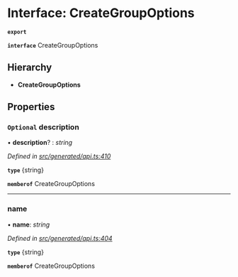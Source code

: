 # Interface: CreateGroupOptions

**`export`** 

**`interface`** CreateGroupOptions

## Hierarchy

* **CreateGroupOptions**

## Properties

### `Optional` description

• **description**? : *string*

*Defined in [src/generated/api.ts:410](https://github.com/mailslurp/mailslurp-client-ts-js/blob/45dbdd8/src/generated/api.ts#L410)*

**`type`** {string}

**`memberof`** CreateGroupOptions

___

###  name

• **name**: *string*

*Defined in [src/generated/api.ts:404](https://github.com/mailslurp/mailslurp-client-ts-js/blob/45dbdd8/src/generated/api.ts#L404)*

**`type`** {string}

**`memberof`** CreateGroupOptions
